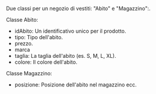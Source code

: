 Due classi per un negozio di vestiti: "Abito" e "Magazzino":.

Classe Abito:
  - idAbito: Un identificativo unico per il prodotto.
  - tipo: Tipo dell'abito.
  - prezzo.
  - marca
  - taglia: La taglia dell'abito (es. S, M, L, XL).
  - colore: Il colore dell'abito.

Classe Magazzino:
 - posizione: Posizione dell'abito nel magazzino
ecc.
